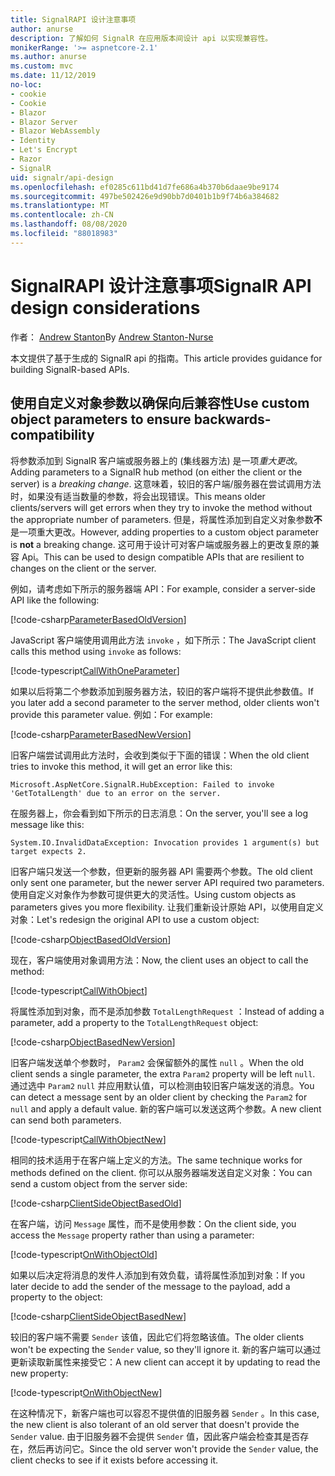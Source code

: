 ```yaml
---
title: SignalRAPI 设计注意事项
author: anurse
description: 了解如何 SignalR 在应用版本间设计 api 以实现兼容性。
monikerRange: '>= aspnetcore-2.1'
ms.author: anurse
ms.custom: mvc
ms.date: 11/12/2019
no-loc:
- cookie
- Cookie
- Blazor
- Blazor Server
- Blazor WebAssembly
- Identity
- Let's Encrypt
- Razor
- SignalR
uid: signalr/api-design
ms.openlocfilehash: ef0285c611bd41d7fe686a4b370b6daae9be9174
ms.sourcegitcommit: 497be502426e9d90bb7d0401b1b9f74b6a384682
ms.translationtype: MT
ms.contentlocale: zh-CN
ms.lasthandoff: 08/08/2020
ms.locfileid: "88018983"
---
```

# <a name="no-locsignalr-api-design-considerations"></a><span data-ttu-id="06e2a-103">SignalRAPI 设计注意事项</span><span class="sxs-lookup"><span data-stu-id="06e2a-103">SignalR API design considerations</span></span>

<span data-ttu-id="06e2a-104">作者： [Andrew Stanton](https://twitter.com/anurse)</span><span class="sxs-lookup"><span data-stu-id="06e2a-104">By [Andrew Stanton-Nurse](https://twitter.com/anurse)</span></span>

<span data-ttu-id="06e2a-105">本文提供了基于生成的 SignalR api 的指南。</span><span class="sxs-lookup"><span data-stu-id="06e2a-105">This article provides guidance for building SignalR-based APIs.</span></span>

## <a name="use-custom-object-parameters-to-ensure-backwards-compatibility"></a><span data-ttu-id="06e2a-106">使用自定义对象参数以确保向后兼容性</span><span class="sxs-lookup"><span data-stu-id="06e2a-106">Use custom object parameters to ensure backwards-compatibility</span></span>

<span data-ttu-id="06e2a-107">将参数添加到 SignalR 客户端或服务器上的 (集线器方法) 是一项*重大更改*。</span><span class="sxs-lookup"><span data-stu-id="06e2a-107">Adding parameters to a SignalR hub method (on either the client or the server) is a *breaking change*.</span></span> <span data-ttu-id="06e2a-108">这意味着，较旧的客户端/服务器在尝试调用方法时，如果没有适当数量的参数，将会出现错误。</span><span class="sxs-lookup"><span data-stu-id="06e2a-108">This means older clients/servers will get errors when they try to invoke the method without the appropriate number of parameters.</span></span> <span data-ttu-id="06e2a-109">但是，将属性添加到自定义对象参数**不**是一项重大更改。</span><span class="sxs-lookup"><span data-stu-id="06e2a-109">However, adding properties to a custom object parameter is **not** a breaking change.</span></span> <span data-ttu-id="06e2a-110">这可用于设计可对客户端或服务器上的更改复原的兼容 Api。</span><span class="sxs-lookup"><span data-stu-id="06e2a-110">This can be used to design compatible APIs that are resilient to changes on the client or the server.</span></span>

<span data-ttu-id="06e2a-111">例如，请考虑如下所示的服务器端 API：</span><span class="sxs-lookup"><span data-stu-id="06e2a-111">For example, consider a server-side API like the following:</span></span>

[!code-csharp[ParameterBasedOldVersion](api-design/sample/Samples.cs?name=ParameterBasedOldVersion)]

<span data-ttu-id="06e2a-112">JavaScript 客户端使用调用此方法 `invoke` ，如下所示：</span><span class="sxs-lookup"><span data-stu-id="06e2a-112">The JavaScript client calls this method using `invoke` as follows:</span></span>

[!code-typescript[CallWithOneParameter](api-design/sample/Samples.ts?name=CallWithOneParameter)]

<span data-ttu-id="06e2a-113">如果以后将第二个参数添加到服务器方法，较旧的客户端将不提供此参数值。</span><span class="sxs-lookup"><span data-stu-id="06e2a-113">If you later add a second parameter to the server method, older clients won't provide this parameter value.</span></span> <span data-ttu-id="06e2a-114">例如：</span><span class="sxs-lookup"><span data-stu-id="06e2a-114">For example:</span></span>

[!code-csharp[ParameterBasedNewVersion](api-design/sample/Samples.cs?name=ParameterBasedNewVersion)]

<span data-ttu-id="06e2a-115">旧客户端尝试调用此方法时，会收到类似于下面的错误：</span><span class="sxs-lookup"><span data-stu-id="06e2a-115">When the old client tries to invoke this method, it will get an error like this:</span></span>

```
Microsoft.AspNetCore.SignalR.HubException: Failed to invoke 'GetTotalLength' due to an error on the server.
```

<span data-ttu-id="06e2a-116">在服务器上，你会看到如下所示的日志消息：</span><span class="sxs-lookup"><span data-stu-id="06e2a-116">On the server, you'll see a log message like this:</span></span>

```
System.IO.InvalidDataException: Invocation provides 1 argument(s) but target expects 2.
```

<span data-ttu-id="06e2a-117">旧客户端只发送一个参数，但更新的服务器 API 需要两个参数。</span><span class="sxs-lookup"><span data-stu-id="06e2a-117">The old client only sent one parameter, but the newer server API required two parameters.</span></span> <span data-ttu-id="06e2a-118">使用自定义对象作为参数可提供更大的灵活性。</span><span class="sxs-lookup"><span data-stu-id="06e2a-118">Using custom objects as parameters gives you more flexibility.</span></span> <span data-ttu-id="06e2a-119">让我们重新设计原始 API，以使用自定义对象：</span><span class="sxs-lookup"><span data-stu-id="06e2a-119">Let's redesign the original API to use a custom object:</span></span>

[!code-csharp[ObjectBasedOldVersion](api-design/sample/Samples.cs?name=ObjectBasedOldVersion)]

<span data-ttu-id="06e2a-120">现在，客户端使用对象调用方法：</span><span class="sxs-lookup"><span data-stu-id="06e2a-120">Now, the client uses an object to call the method:</span></span>

[!code-typescript[CallWithObject](api-design/sample/Samples.ts?name=CallWithObject)]

<span data-ttu-id="06e2a-121">将属性添加到对象，而不是添加参数 `TotalLengthRequest` ：</span><span class="sxs-lookup"><span data-stu-id="06e2a-121">Instead of adding a parameter, add a property to the `TotalLengthRequest` object:</span></span>

[!code-csharp[ObjectBasedNewVersion](api-design/sample/Samples.cs?name=ObjectBasedNewVersion&highlight=4,9-13)]

<span data-ttu-id="06e2a-122">旧客户端发送单个参数时， `Param2` 会保留额外的属性 `null` 。</span><span class="sxs-lookup"><span data-stu-id="06e2a-122">When the old client sends a single parameter, the extra `Param2` property will be left `null`.</span></span> <span data-ttu-id="06e2a-123">通过选中 `Param2` `null` 并应用默认值，可以检测由较旧客户端发送的消息。</span><span class="sxs-lookup"><span data-stu-id="06e2a-123">You can detect a message sent by an older client by checking the `Param2` for `null` and apply a default value.</span></span> <span data-ttu-id="06e2a-124">新的客户端可以发送这两个参数。</span><span class="sxs-lookup"><span data-stu-id="06e2a-124">A new client can send both parameters.</span></span>

[!code-typescript[CallWithObjectNew](api-design/sample/Samples.ts?name=CallWithObjectNew)]

<span data-ttu-id="06e2a-125">相同的技术适用于在客户端上定义的方法。</span><span class="sxs-lookup"><span data-stu-id="06e2a-125">The same technique works for methods defined on the client.</span></span> <span data-ttu-id="06e2a-126">你可以从服务器端发送自定义对象：</span><span class="sxs-lookup"><span data-stu-id="06e2a-126">You can send a custom object from the server side:</span></span>

[!code-csharp[ClientSideObjectBasedOld](api-design/sample/Samples.cs?name=ClientSideObjectBasedOld)]

<span data-ttu-id="06e2a-127">在客户端，访问 `Message` 属性，而不是使用参数：</span><span class="sxs-lookup"><span data-stu-id="06e2a-127">On the client side, you access the `Message` property rather than using a parameter:</span></span>

[!code-typescript[OnWithObjectOld](api-design/sample/Samples.ts?name=OnWithObjectOld)]

<span data-ttu-id="06e2a-128">如果以后决定将消息的发件人添加到有效负载，请将属性添加到对象：</span><span class="sxs-lookup"><span data-stu-id="06e2a-128">If you later decide to add the sender of the message to the payload, add a property to the object:</span></span>

[!code-csharp[ClientSideObjectBasedNew](api-design/sample/Samples.cs?name=ClientSideObjectBasedNew&highlight=5)]

<span data-ttu-id="06e2a-129">较旧的客户端不需要 `Sender` 该值，因此它们将忽略该值。</span><span class="sxs-lookup"><span data-stu-id="06e2a-129">The older clients won't be expecting the `Sender` value, so they'll ignore it.</span></span> <span data-ttu-id="06e2a-130">新的客户端可以通过更新读取新属性来接受它：</span><span class="sxs-lookup"><span data-stu-id="06e2a-130">A new client can accept it by updating to read the new property:</span></span>

[!code-typescript[OnWithObjectNew](api-design/sample/Samples.ts?name=OnWithObjectNew&highlight=2-5)]

<span data-ttu-id="06e2a-131">在这种情况下，新客户端也可以容忍不提供值的旧服务器 `Sender` 。</span><span class="sxs-lookup"><span data-stu-id="06e2a-131">In this case, the new client is also tolerant of an old server that doesn't provide the `Sender` value.</span></span> <span data-ttu-id="06e2a-132">由于旧服务器不会提供 `Sender` 值，因此客户端会检查其是否存在，然后再访问它。</span><span class="sxs-lookup"><span data-stu-id="06e2a-132">Since the old server won't provide the `Sender` value, the client checks to see if it exists before accessing it.</span></span>
